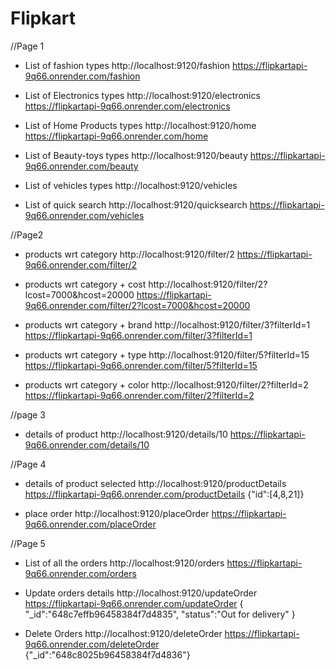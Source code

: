 # Flipkart

//Page 1

- List of fashion types
  http://localhost:9120/fashion
  https://flipkartapi-9q66.onrender.com/fashion

- List of Electronics types
  http://localhost:9120/electronics
  https://flipkartapi-9q66.onrender.com/electronics

- List of Home Products types
  http://localhost:9120/home
  https://flipkartapi-9q66.onrender.com/home

- List of Beauty-toys types
  http://localhost:9120/beauty
  https://flipkartapi-9q66.onrender.com/beauty

- List of vehicles types
  http://localhost:9120/vehicles

- List of quick search
  http://localhost:9120/quicksearch
  https://flipkartapi-9q66.onrender.com/vehicles

//Page2

- products wrt category
  http://localhost:9120/filter/2
  https://flipkartapi-9q66.onrender.com/filter/2

- products wrt category + cost
  http://localhost:9120/filter/2?lcost=7000&hcost=20000
  https://flipkartapi-9q66.onrender.com/filter/2?lcost=7000&hcost=20000

- products wrt category + brand
  http://localhost:9120/filter/3?filterId=1
  https://flipkartapi-9q66.onrender.com/filter/3?filterId=1

- products wrt category + type
  http://localhost:9120/filter/5?filterId=15
  https://flipkartapi-9q66.onrender.com/filter/5?filterId=15

- products wrt category + color
  http://localhost:9120/filter/2?filterId=2
  https://flipkartapi-9q66.onrender.com/filter/2?filterId=2

//page 3

- details of product
  http://localhost:9120/details/10
  https://flipkartapi-9q66.onrender.com/details/10

//Page 4

- details of product selected
  http://localhost:9120/productDetails
  https://flipkartapi-9q66.onrender.com/productDetails
  {"id":[4,8,21]}

- place order
  http://localhost:9120/placeOrder
  https://flipkartapi-9q66.onrender.com/placeOrder

//Page 5

- List of all the orders
  http://localhost:9120/orders
  https://flipkartapi-9q66.onrender.com/orders

- Update orders details
  http://localhost:9120/updateOrder
  https://flipkartapi-9q66.onrender.com/updateOrder
  {
  "\_id":"648c7effb96458384f7d4835",
  "status":"Out for delivery"
  }

- Delete Orders
  http://localhost:9120/deleteOrder
  https://flipkartapi-9q66.onrender.com/deleteOrder
  {"\_id":"648c8025b96458384f7d4836"}
